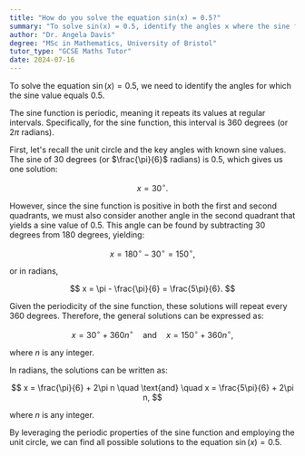 ```yaml
---
title: "How do you solve the equation sin(x) = 0.5?"
summary: "To solve sin(x) = 0.5, identify the angles x where the sine function equals 0.5."
author: "Dr. Angela Davis"
degree: "MSc in Mathematics, University of Bristol"
tutor_type: "GCSE Maths Tutor"
date: 2024-07-16
---
```


To solve the equation $\sin(x) = 0.5$, we need to identify the angles for which the sine value equals $0.5$.

The sine function is periodic, meaning it repeats its values at regular intervals. Specifically, for the sine function, this interval is $360$ degrees (or $2\pi$ radians).

First, let's recall the unit circle and the key angles with known sine values. The sine of $30$ degrees (or $\frac{\pi}{6}$ radians) is $0.5$, which gives us one solution: 

$$
x = 30^\circ.
$$ 

However, since the sine function is positive in both the first and second quadrants, we must also consider another angle in the second quadrant that yields a sine value of $0.5$. This angle can be found by subtracting $30$ degrees from $180$ degrees, yielding:

$$
x = 180^\circ - 30^\circ = 150^\circ,
$$ 

or in radians, 

$$
x = \pi - \frac{\pi}{6} = \frac{5\pi}{6}.
$$ 

Given the periodicity of the sine function, these solutions will repeat every $360$ degrees. Therefore, the general solutions can be expressed as:

$$
x = 30^\circ + 360n^\circ \quad \text{and} \quad x = 150^\circ + 360n^\circ,
$$ 

where $n$ is any integer.

In radians, the solutions can be written as:

$$
x = \frac{\pi}{6} + 2\pi n \quad \text{and} \quad x = \frac{5\pi}{6} + 2\pi n,
$$ 

where $n$ is any integer.

By leveraging the periodic properties of the sine function and employing the unit circle, we can find all possible solutions to the equation $\sin(x) = 0.5$.
    